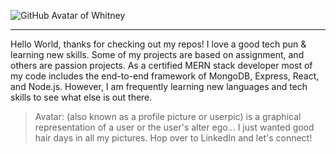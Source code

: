 ![GitHub Avatar of Whitney](https://user-images.githubusercontent.com/55456375/88007834-0db00500-cacc-11ea-875c-70ee4e548006.png)

---

Hello World, thanks for checking out my repos! I love a good tech pun & learning new skills. Some of my projects are based on assignment, and others are passion projects. As a certified MERN stack developer most of my code includes the end-to-end framework of MongoDB, Express, React, and Node.js. However, I am frequently learning new languages and tech skills to see what else is out there.  

> Avatar: (also known as a profile picture or userpic) is a graphical representation of a user or the user's alter ego... I just wanted good hair days in all my pictures. Hop over to LinkedIn and let's connect!

